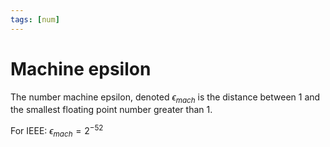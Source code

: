```yaml
---
tags: [num]
---
```

# Machine epsilon
The number machine epsilon, denoted $\epsilon_{mach}$ is the distance between 1 and the smallest floating point number greater than 1. 

For IEEE: $\epsilon_{mach}=2^{-52}$